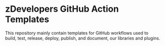 # zDevelopers GitHub Action Templates

This repository mainly contain templates for GitHub workflows used to build, test, release, deploy, publish, and document, our libraries and plugins.
